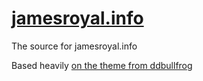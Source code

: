 # [jamesroyal.info](jamesroyal.info)

The source for jamesroyal.info

Based heavily [on the theme from ddbullfrog](https://github.com/ddbullfrog/iCard-Resume)

